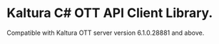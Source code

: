 # Kaltura C# OTT API Client Library.
Compatible with Kaltura OTT server version 6.1.0.28881 and above.
